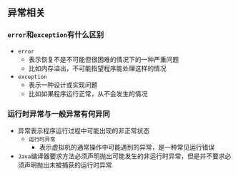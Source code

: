 ## 异常相关

### `error`和`exception`有什么区别

- `error`
  - 表示恢复不是不可能但很困难的情况下的一种严重问题
  - 比如内存溢出，不可能指望程序能处理这样的情况
- `exception`
  - 表示一种设计或实现问题
  - 比如如果程序运行正常，从不会发生的情况

### 运行时异常与一般异常有何异同

- 异常表示程序运行过程中可能出现的非正常状态
  - `运行时异常`
    - 表示虚拟机的通常操作中可能遇到的异常，是一种常见运行错误
- `Java`编译器要求方法必须声明抛出可能发生的非运行时异常，但是并不要求必须声明抛出未被捕获的运行时异常